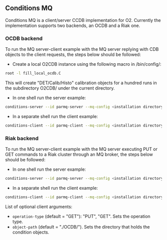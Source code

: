 ## Conditions MQ

Conditions MQ is a client/server CCDB implementation for O2. Currently the implementation supports two backends, an OCDB and a Riak one.

### OCDB backend

To run the MQ server-client example with the MQ server replying with CDB objects to the client requests, the steps below should be followed:

* Create a local O2CDB instance using the following macro in <installation directory>/bin/config/:

```bash
root -l fill_local_ocdb.C
```

This will create "DET/Calib/Histo" calibration objects for a hundred runs in the subdirectory O2CDB/ under the current directory.

* In one shell run the server example:

```bash
conditions-server --id parmq-server --mq-config <installation directory>/bin/config/conditions-server.json --first-input-name local://<installation directory>/bin/config/O2CDB --first-input-type OCDB
```

* In a separate shell run the client example:

```bash
conditions-client --id parmq-client --mq-config <installation directory>/bin/config/conditions-client.json --data-source OCDB --object-path <installation directory>/bin/config/O2CDB
```

### Riak backend

To run the MQ server-client example with the MQ server executing PUT or GET commands to a Riak cluster through an MQ broker, the steps below should be followed:

* In one shell run the server example:

```bash
conditions-server --id parmq-server --mq-config <installation directory>/bin/config/conditions-server.json
```

* In a separate shell run the client example:

```bash
conditions-client --id parmq-client --mq-config <installation directory>/bin/config/conditions-client.json --data-source Riak
```

List of optional client arguments:

- `operation-type` (default = "GET"): "PUT", "GET". Sets the operation type.
- `object-path` (default = "./OCDB/"). Sets the directory that holds the condition objects.
